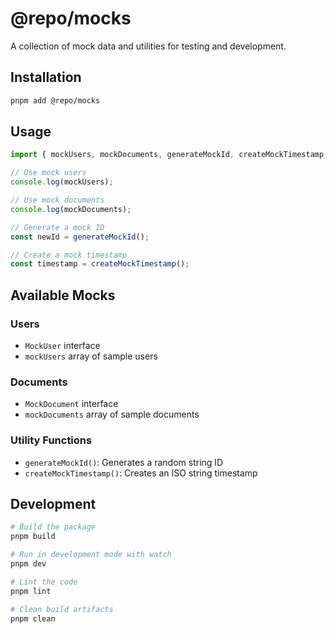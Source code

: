 # @repo/mocks

A collection of mock data and utilities for testing and development.

## Installation

```bash
pnpm add @repo/mocks
```

## Usage

```typescript
import { mockUsers, mockDocuments, generateMockId, createMockTimestamp } from '@repo/mocks';

// Use mock users
console.log(mockUsers);

// Use mock documents
console.log(mockDocuments);

// Generate a mock ID
const newId = generateMockId();

// Create a mock timestamp
const timestamp = createMockTimestamp();
```

## Available Mocks

### Users
- `MockUser` interface
- `mockUsers` array of sample users

### Documents
- `MockDocument` interface
- `mockDocuments` array of sample documents

### Utility Functions
- `generateMockId()`: Generates a random string ID
- `createMockTimestamp()`: Creates an ISO string timestamp

## Development

```bash
# Build the package
pnpm build

# Run in development mode with watch
pnpm dev

# Lint the code
pnpm lint

# Clean build artifacts
pnpm clean
``` 